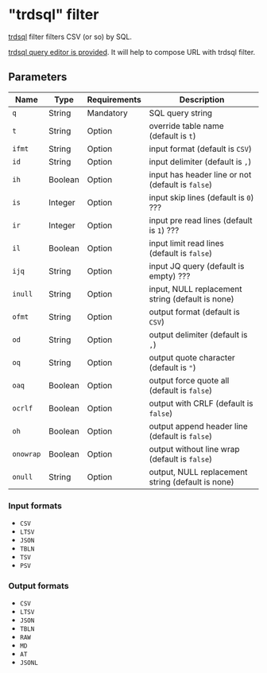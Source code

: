 # "trdsql" filter

[trdsql][orginal] filter filters CSV (or so) by SQL.

[trdsql query editor is provided][editor].
It will help to compose URL with trdsql filter.

[editor]:/trdsql/
[orginal]:https://github.com/noborus/trdsql

## Parameters

Name    | Type    | Requirements | Description
--------|---------|--------------|-------------
`q`     | String  | Mandatory    | SQL query string
`t`     | String  | Option       | override table name (default is `t`)
`ifmt`  | String  | Option       | input format (default is `CSV`)
`id`    | String  | Option       | input delimiter (default is `,`)
`ih`    | Boolean | Option       | input has header line or not (default is `false`)
`is`    | Integer | Option       | input skip lines (default is `0`) ???
`ir`    | Integer | Option       | input pre read lines (default is `1`) ???
`il`    | Boolean | Option       | input limit read lines (default is `false`)
`ijq`   | String  | Option       | input JQ query (default is empty) ???
`inull` | String  | Option       | input, NULL replacement string (default is none)
`ofmt`  | String  | Option       | output format (default is `CSV`)
`od`    | String  | Option       | output delimiter (default is `,`)
`oq`    | String  | Option       | output quote character (default is `"`)
`oaq`   | Boolean | Option       | output force quote all (default is `false`)
`ocrlf` | Boolean | Option       | output with CRLF (default is `false`)
`oh`    | Boolean | Option       | output append header line (default is `false`)
`onowrap` | Boolean | Option     | output without line wrap (default is `false`)
`onull` | String  | Option       | output, NULL replacement string (default is none)

### Input formats

* `CSV`
* `LTSV`
* `JSON`
* `TBLN`
* `TSV`
* `PSV`

### Output formats

* `CSV`
* `LTSV`
* `JSON`
* `TBLN`
* `RAW`
* `MD`
* `AT`
* `JSONL`
